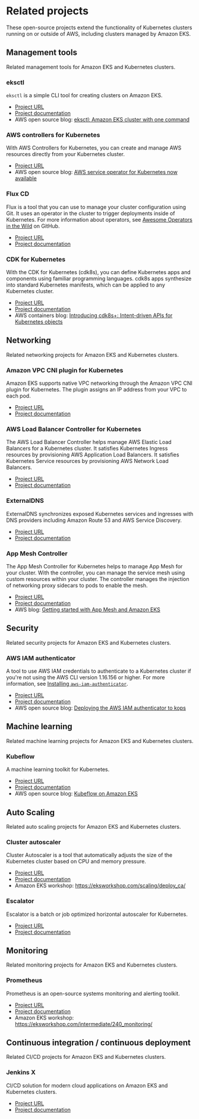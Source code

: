 # Related projects<a name="related-projects"></a>

These open\-source projects extend the functionality of Kubernetes clusters running on or outside of AWS, including clusters managed by Amazon EKS\.

## Management tools<a name="related-management-tools"></a>

Related management tools for Amazon EKS and Kubernetes clusters\.

### eksctl<a name="related-eksctl"></a>

`eksctl` is a simple CLI tool for creating clusters on Amazon EKS\.
+ [Project URL](https://eksctl.io/)
+ [Project documentation](https://eksctl.io/)
+ AWS open source blog: [eksctl: Amazon EKS cluster with one command](http://aws.amazon.com/blogs/opensource/eksctl-eks-cluster-one-command/)

### AWS controllers for Kubernetes<a name="related-aws-controllers"></a>

With AWS Controllers for Kubernetes, you can create and manage AWS resources directly from your Kubernetes cluster\.
+  [Project URL](https://aws.github.io/aws-controllers-k8s/)
+ AWS open source blog: [AWS service operator for Kubernetes now available](http://aws.amazon.com/blogs/opensource/aws-service-operator-kubernetes-available/)

### Flux CD<a name="related-flux-cd"></a>

Flux is a tool that you can use to manage your cluster configuration using Git\. It uses an operator in the cluster to trigger deployments inside of Kubernetes\. For more information about operators, see [Awesome Operators in the Wild](https://github.com/operator-framework/awesome-operators) on GitHub\.
+ [Project URL](https://fluxcd.io/)
+ [Project documentation](https://docs.fluxcd.io/)

### CDK for Kubernetes<a name="related-cdk"></a>

With the CDK for Kubernetes \(cdk8s\), you can define Kubernetes apps and components using familiar programming languages\. cdk8s apps synthesize into standard Kubernetes manifests, which can be applied to any Kubernetes cluster\.
+ [ Project URL](https://cdk8s.io/)
+ [Project documentation](https://github.com/cdk8s-team/cdk8s/blob/master/docs/getting-started.md)
+ AWS containers blog: [Introducing cdk8s\+: Intent\-driven APIs for Kubernetes objects](http://aws.amazon.com/blogs/containers/introducing-cdk8s-intent-driven-apis-for-kubernetes-objects/)

## Networking<a name="related-networking"></a>

Related networking projects for Amazon EKS and Kubernetes clusters\.

### Amazon VPC CNI plugin for Kubernetes<a name="related-vpc-cni-k8s"></a>

Amazon EKS supports native VPC networking through the Amazon VPC CNI plugin for Kubernetes\. The plugin assigns an IP address from your VPC to each pod\.
+ [Project URL](https://github.com/aws/amazon-vpc-cni-k8s)
+ [Project documentation](https://github.com/aws/amazon-vpc-cni-k8s/blob/master/README.md)

### AWS Load Balancer Controller for Kubernetes<a name="related-alb-ingress-controller"></a>

The AWS Load Balancer Controller helps manage AWS Elastic Load Balancers for a Kubernetes cluster\. It satisfies Kubernetes Ingress resources by provisioning AWS Application Load Balancers\. It satisfies Kubernetes Service resources by provisioning AWS Network Load Balancers\.
+ [Project URL](https://github.com/kubernetes-sigs/aws-load-balancer-controller)
+ [Project documentation](https://kubernetes-sigs.github.io/aws-load-balancer-controller/latest/)

### ExternalDNS<a name="related-externaldns"></a>

ExternalDNS synchronizes exposed Kubernetes services and ingresses with DNS providers including Amazon Route 53 and AWS Service Discovery\.
+ [Project URL](https://github.com/kubernetes-incubator/external-dns)
+ [Project documentation](https://github.com/kubernetes-incubator/external-dns/blob/master/docs/tutorials/aws.md)

### App Mesh Controller<a name="related-app-mesh-controller"></a>

The App Mesh Controller for Kubernetes helps to manage App Mesh for your cluster\. With the controller, you can manage the service mesh using custom resources within your cluster\. The controller manages the injection of networking proxy sidecars to pods to enable the mesh\.
+ [Project URL](https://github.com/aws/aws-app-mesh-controller-for-k8s)
+ [Project documentation](https://docs.aws.amazon.com/app-mesh/latest/userguide/mesh-k8s-integration.html)
+ AWS blog: [Getting started with App Mesh and Amazon EKS](http://aws.amazon.com/blogs/containers/getting-started-with-app-mesh-and-eks/)

## Security<a name="related-security"></a>

Related security projects for Amazon EKS and Kubernetes clusters\.

### AWS IAM authenticator<a name="related-authenticator"></a>

A tool to use AWS IAM credentials to authenticate to a Kubernetes cluster if you're not using the AWS CLI version 1\.16\.156 or higher\. For more information, see [Installing `aws-iam-authenticator`](install-aws-iam-authenticator.md)\.
+ [Project URL](https://github.com/kubernetes-sigs/aws-iam-authenticator)
+ [Project documentation](https://github.com/kubernetes-sigs/aws-iam-authenticator/blob/master/README.md)
+ AWS open source blog: [Deploying the AWS IAM authenticator to kops](http://aws.amazon.com/blogs/opensource/deploying-heptio-authenticator-kops/)

## Machine learning<a name="related-machine-learning"></a>

Related machine learning projects for Amazon EKS and Kubernetes clusters\.

### Kubeflow<a name="related-kubeflow"></a>

A machine learning toolkit for Kubernetes\.
+ [Project URL](https://www.kubeflow.org/)
+ [Project documentation](https://www.kubeflow.org/docs/)
+ AWS open source blog: [Kubeflow on Amazon EKS](http://aws.amazon.com/blogs/opensource/kubeflow-amazon-eks/)

## Auto Scaling<a name="related-auto-scaling"></a>

Related auto scaling projects for Amazon EKS and Kubernetes clusters\.

### Cluster autoscaler<a name="related-cluster-autoscaler"></a>

Cluster Autoscaler is a tool that automatically adjusts the size of the Kubernetes cluster based on CPU and memory pressure\.
+ [Project URL](https://github.com/kubernetes/autoscaler/tree/master/cluster-autoscaler)
+ [Project documentation](https://github.com/kubernetes/autoscaler/blob/master/cluster-autoscaler/cloudprovider/aws/README.md)
+ Amazon EKS workshop: [https://eksworkshop\.com/scaling/deploy\_ca/](https://eksworkshop.com/scaling/deploy_ca/)

### Escalator<a name="related-escalator"></a>

Escalator is a batch or job optimized horizontal autoscaler for Kubernetes\.
+ [Project URL](https://github.com/atlassian/escalator)
+ [Project documentation](https://github.com/atlassian/escalator/blob/master/docs/README.md)

## Monitoring<a name="related-monitoring"></a>

Related monitoring projects for Amazon EKS and Kubernetes clusters\.

### Prometheus<a name="related-prometheus"></a>

Prometheus is an open\-source systems monitoring and alerting toolkit\.
+ [Project URL](https://prometheus.io/)
+ [Project documentation](https://prometheus.io/docs/introduction/overview/)
+ Amazon EKS workshop: [https://eksworkshop\.com/intermediate/240\_monitoring/](https://eksworkshop.com/intermediate/240_monitoring/)

## Continuous integration / continuous deployment<a name="related-cicd"></a>

Related CI/CD projects for Amazon EKS and Kubernetes clusters\.

### Jenkins X<a name="related-jenkinsx"></a>

CI/CD solution for modern cloud applications on Amazon EKS and Kubernetes clusters\.
+ [Project URL](https://jenkins-x.io/)
+ [Project documentation](https://jenkins-x.io/docs/)